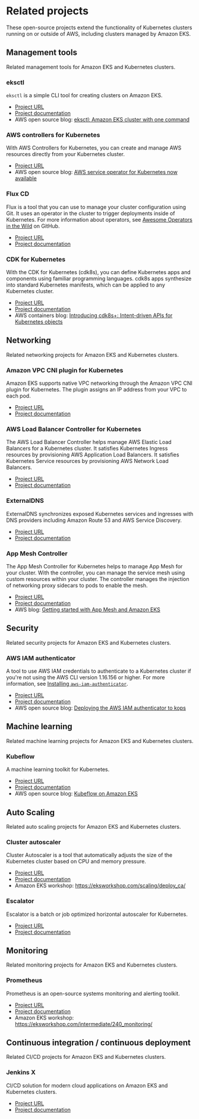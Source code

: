 # Related projects<a name="related-projects"></a>

These open\-source projects extend the functionality of Kubernetes clusters running on or outside of AWS, including clusters managed by Amazon EKS\.

## Management tools<a name="related-management-tools"></a>

Related management tools for Amazon EKS and Kubernetes clusters\.

### eksctl<a name="related-eksctl"></a>

`eksctl` is a simple CLI tool for creating clusters on Amazon EKS\.
+ [Project URL](https://eksctl.io/)
+ [Project documentation](https://eksctl.io/)
+ AWS open source blog: [eksctl: Amazon EKS cluster with one command](http://aws.amazon.com/blogs/opensource/eksctl-eks-cluster-one-command/)

### AWS controllers for Kubernetes<a name="related-aws-controllers"></a>

With AWS Controllers for Kubernetes, you can create and manage AWS resources directly from your Kubernetes cluster\.
+  [Project URL](https://aws.github.io/aws-controllers-k8s/)
+ AWS open source blog: [AWS service operator for Kubernetes now available](http://aws.amazon.com/blogs/opensource/aws-service-operator-kubernetes-available/)

### Flux CD<a name="related-flux-cd"></a>

Flux is a tool that you can use to manage your cluster configuration using Git\. It uses an operator in the cluster to trigger deployments inside of Kubernetes\. For more information about operators, see [Awesome Operators in the Wild](https://github.com/operator-framework/awesome-operators) on GitHub\.
+ [Project URL](https://fluxcd.io/)
+ [Project documentation](https://docs.fluxcd.io/)

### CDK for Kubernetes<a name="related-cdk"></a>

With the CDK for Kubernetes \(cdk8s\), you can define Kubernetes apps and components using familiar programming languages\. cdk8s apps synthesize into standard Kubernetes manifests, which can be applied to any Kubernetes cluster\.
+ [ Project URL](https://cdk8s.io/)
+ [Project documentation](https://github.com/cdk8s-team/cdk8s/blob/master/docs/getting-started.md)
+ AWS containers blog: [Introducing cdk8s\+: Intent\-driven APIs for Kubernetes objects](http://aws.amazon.com/blogs/containers/introducing-cdk8s-intent-driven-apis-for-kubernetes-objects/)

## Networking<a name="related-networking"></a>

Related networking projects for Amazon EKS and Kubernetes clusters\.

### Amazon VPC CNI plugin for Kubernetes<a name="related-vpc-cni-k8s"></a>

Amazon EKS supports native VPC networking through the Amazon VPC CNI plugin for Kubernetes\. The plugin assigns an IP address from your VPC to each pod\.
+ [Project URL](https://github.com/aws/amazon-vpc-cni-k8s)
+ [Project documentation](https://github.com/aws/amazon-vpc-cni-k8s/blob/master/README.md)

### AWS Load Balancer Controller for Kubernetes<a name="related-alb-ingress-controller"></a>

The AWS Load Balancer Controller helps manage AWS Elastic Load Balancers for a Kubernetes cluster\. It satisfies Kubernetes Ingress resources by provisioning AWS Application Load Balancers\. It satisfies Kubernetes Service resources by provisioning AWS Network Load Balancers\.
+ [Project URL](https://github.com/kubernetes-sigs/aws-load-balancer-controller)
+ [Project documentation](https://kubernetes-sigs.github.io/aws-load-balancer-controller/latest/)

### ExternalDNS<a name="related-externaldns"></a>

ExternalDNS synchronizes exposed Kubernetes services and ingresses with DNS providers including Amazon Route 53 and AWS Service Discovery\.
+ [Project URL](https://github.com/kubernetes-incubator/external-dns)
+ [Project documentation](https://github.com/kubernetes-incubator/external-dns/blob/master/docs/tutorials/aws.md)

### App Mesh Controller<a name="related-app-mesh-controller"></a>

The App Mesh Controller for Kubernetes helps to manage App Mesh for your cluster\. With the controller, you can manage the service mesh using custom resources within your cluster\. The controller manages the injection of networking proxy sidecars to pods to enable the mesh\.
+ [Project URL](https://github.com/aws/aws-app-mesh-controller-for-k8s)
+ [Project documentation](https://docs.aws.amazon.com/app-mesh/latest/userguide/mesh-k8s-integration.html)
+ AWS blog: [Getting started with App Mesh and Amazon EKS](http://aws.amazon.com/blogs/containers/getting-started-with-app-mesh-and-eks/)

## Security<a name="related-security"></a>

Related security projects for Amazon EKS and Kubernetes clusters\.

### AWS IAM authenticator<a name="related-authenticator"></a>

A tool to use AWS IAM credentials to authenticate to a Kubernetes cluster if you're not using the AWS CLI version 1\.16\.156 or higher\. For more information, see [Installing `aws-iam-authenticator`](install-aws-iam-authenticator.md)\.
+ [Project URL](https://github.com/kubernetes-sigs/aws-iam-authenticator)
+ [Project documentation](https://github.com/kubernetes-sigs/aws-iam-authenticator/blob/master/README.md)
+ AWS open source blog: [Deploying the AWS IAM authenticator to kops](http://aws.amazon.com/blogs/opensource/deploying-heptio-authenticator-kops/)

## Machine learning<a name="related-machine-learning"></a>

Related machine learning projects for Amazon EKS and Kubernetes clusters\.

### Kubeflow<a name="related-kubeflow"></a>

A machine learning toolkit for Kubernetes\.
+ [Project URL](https://www.kubeflow.org/)
+ [Project documentation](https://www.kubeflow.org/docs/)
+ AWS open source blog: [Kubeflow on Amazon EKS](http://aws.amazon.com/blogs/opensource/kubeflow-amazon-eks/)

## Auto Scaling<a name="related-auto-scaling"></a>

Related auto scaling projects for Amazon EKS and Kubernetes clusters\.

### Cluster autoscaler<a name="related-cluster-autoscaler"></a>

Cluster Autoscaler is a tool that automatically adjusts the size of the Kubernetes cluster based on CPU and memory pressure\.
+ [Project URL](https://github.com/kubernetes/autoscaler/tree/master/cluster-autoscaler)
+ [Project documentation](https://github.com/kubernetes/autoscaler/blob/master/cluster-autoscaler/cloudprovider/aws/README.md)
+ Amazon EKS workshop: [https://eksworkshop\.com/scaling/deploy\_ca/](https://eksworkshop.com/scaling/deploy_ca/)

### Escalator<a name="related-escalator"></a>

Escalator is a batch or job optimized horizontal autoscaler for Kubernetes\.
+ [Project URL](https://github.com/atlassian/escalator)
+ [Project documentation](https://github.com/atlassian/escalator/blob/master/docs/README.md)

## Monitoring<a name="related-monitoring"></a>

Related monitoring projects for Amazon EKS and Kubernetes clusters\.

### Prometheus<a name="related-prometheus"></a>

Prometheus is an open\-source systems monitoring and alerting toolkit\.
+ [Project URL](https://prometheus.io/)
+ [Project documentation](https://prometheus.io/docs/introduction/overview/)
+ Amazon EKS workshop: [https://eksworkshop\.com/intermediate/240\_monitoring/](https://eksworkshop.com/intermediate/240_monitoring/)

## Continuous integration / continuous deployment<a name="related-cicd"></a>

Related CI/CD projects for Amazon EKS and Kubernetes clusters\.

### Jenkins X<a name="related-jenkinsx"></a>

CI/CD solution for modern cloud applications on Amazon EKS and Kubernetes clusters\.
+ [Project URL](https://jenkins-x.io/)
+ [Project documentation](https://jenkins-x.io/docs/)